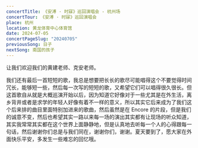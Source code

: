 ```yaml
---
concertTitle: 《安溥 · 时寐》巡回演唱会 - 杭州场
concertTour: 《安溥 · 时寐》巡回演唱会
place: 杭州
location: 黄龙体育中心体育馆
date: 2024-07-05
concertPageSlug: "20240705"
previousSong: 日子
nextSong: 南国的孩子
---
```

让我们欢迎我们的黄建老师、克安老师。

我们还有最后一首短短的歌，我总是想要把长长的歌尽可能唱得这个不要觉得时间冗长，能够短一些，然后每一次写的短短的歌，又希望它们可以唱得很久很长。但这首歌自从就是大概巡演开始以后，因为知道它好像对于一些尤其是在外生活，离乡背井或者是求学的年轻人好像有着不一样的意义，所以其实它后来成为了我们这个后来排的曲目里面特别加进来的歌曲，然后虽然是在 Encore 的片段，但是我们的诚意不变，然后也希望其实一路以来每一场的演出其实都有让现场的听众知道，其实我常常其实都在这个世界上面静静地，但是认真地去听每一个人的心得跟每一句话，然后谢谢你们总是与我们同在，谢谢你们，谢谢。夏天要到了，愿大家在外面快乐平安，多发生一些难忘的回忆哦。
